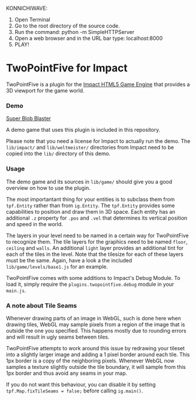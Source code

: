 #

KONNICHIWAVE:
1. Open Terminal
2. Go to the root directory of the source code.
3. Run the command: 
	python -m SimpleHTTPServer
4. Open a web browser and in the URL bar type:
	localhost:8000
5. PLAY!

# TwoPointFive for Impact

TwoPointFive is a plugin for the [Impact HTML5 Game Engine](http://impactjs.com/) that provides a 3D viewport for the game world.


### Demo
[Super Blob Blaster](http://phoboslab.org/twopointfive/)


A demo game that uses this plugin is included in this repository.

Please note that you need a license for Impact to actually run the demo. The `lib/impact/` and `lib/weltmeister/` directories from Impact need to be copied into the `lib/` directory of this demo.


### Usage

The demo game and its sources in `lib/game/` should give you a good overview on how to use the plugin. 

The most importantant thing for your entities is to subclass them from `tpf.Entity` rather than from `ig.Entity`. The `tpf.Entity` provides some capabilities to position and draw them in 3D space. Each entity has an additional `.z` property for `.pos` and `.vel` that determines its vertical position and speed in the world.

The layers in your level need to be named in a certain way for TwoPointFive to recognize them. The tile layers for the graphics need to be named `floor`, `ceiling` and `walls`. An additional `light` layer provides an additional tint for each of the tiles in the level. Note that the tilesize for each of these layers must be the same. Again, have a look a the included `lib/game/levels/base1.js` for an example.


TwoPointFive comes with some additions to Impact's Debug Module. To load it, simply require the `plugins.twopointfive.debug` module in your `main.js`.


### A note about Tile Seams

Whenever drawing parts of an image in WebGL, such is done here when drawing tiles, WebGL may sample pixels from a region of the image that is outside the one you specified. This happens mostly due to rounding errors and will result in ugly seams between tiles.

TwoPointFive attempts to work around this issue by redrawing your tileset into a slightly larger image and adding a 1 pixel border around each tile. This 1px border is a copy of the neighboring pixels. Whenever WebGL now samples a texture slightly outside the tile boundary, it will sample from this 1px border and thus avoid any seams in your map.

If you do not want this behaviour, you can disable it by setting `tpf.Map.fixTileSeams = false;` before calling `ig.main()`.
